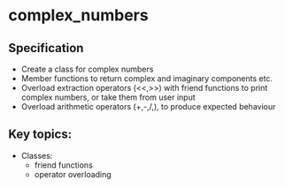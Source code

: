 # complex_numbers

## Specification
  - Create a class for complex numbers
  - Member functions to return complex and imaginary components etc.
  - Overload extraction operators (<<,>>) with friend functions to print complex numbers, or take them from user input
  - Overload arithmetic operators (+,-,/,\), to produce expected behaviour
  
## Key topics:
  - Classes:
    - friend functions
    - operator overloading
